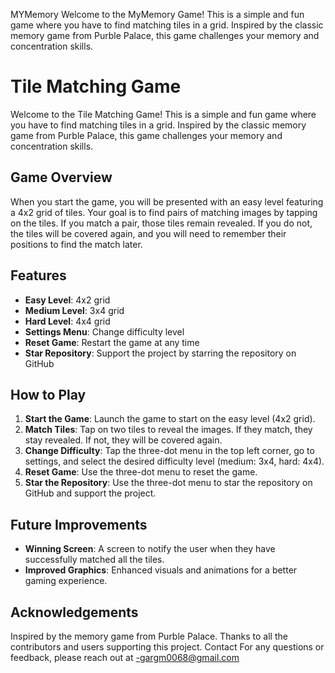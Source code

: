MYMemory
Welcome to the MyMemory Game! This is a simple and fun game where you have to find matching tiles in a grid. Inspired by the classic memory game from Purble Palace, this game challenges your memory and concentration skills.

# Tile Matching Game

Welcome to the Tile Matching Game! This is a simple and fun game where you have to find matching tiles in a grid. Inspired by the classic memory game from Purble Palace, this game challenges your memory and concentration skills.

## Game Overview

When you start the game, you will be presented with an easy level featuring a 4x2 grid of tiles. Your goal is to find pairs of matching images by tapping on the tiles. If you match a pair, those tiles remain revealed. If you do not, the tiles will be covered again, and you will need to remember their positions to find the match later.

## Features

- **Easy Level**: 4x2 grid
- **Medium Level**: 3x4 grid
- **Hard Level**: 4x4 grid
- **Settings Menu**: Change difficulty level
- **Reset Game**: Restart the game at any time
- **Star Repository**: Support the project by starring the repository on GitHub

## How to Play

1. **Start the Game**: Launch the game to start on the easy level (4x2 grid).
2. **Match Tiles**: Tap on two tiles to reveal the images. If they match, they stay revealed. If not, they will be covered again.
3. **Change Difficulty**: Tap the three-dot menu in the top left corner, go to settings, and select the desired difficulty level (medium: 3x4, hard: 4x4).
4. **Reset Game**: Use the three-dot menu to reset the game.
5. **Star the Repository**: Use the three-dot menu to star the repository on GitHub and support the project.

## Future Improvements

- **Winning Screen**: A screen to notify the user when they have successfully matched all the tiles.
- **Improved Graphics**: Enhanced visuals and animations for a better gaming experience.


## Acknowledgements
Inspired by the memory game from Purble Palace.
Thanks to all the contributors and users supporting this project.
Contact
For any questions or feedback, please reach out at -gargm0068@gmail.com
